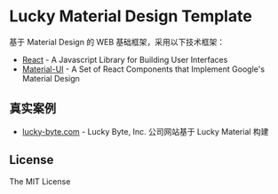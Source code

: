 # Lucky Material Design Template

基于 Material Design 的 WEB 基础框架，采用以下技术框架：

* [React](https://facebook.github.io/react/) - A Javascript Library for Building User Interfaces
* [Material-UI](http://www.material-ui.com/) - A Set of React Components that Implement Google's Material Design

## 真实案例

* [lucky-byte.com](http://lucky-byte.com) - Lucky Byte, Inc. 公司网站基于 Lucky Material 构建

## License

The MIT License
